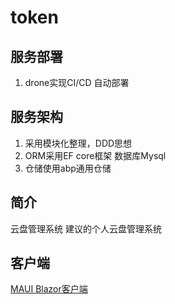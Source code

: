 # token

## 服务部署
1. drone实现CI/CD 自动部署

## 服务架构
1. 采用模块化整理，DDD思想
2. ORM采用EF core框架 数据库Mysql
3. 仓储使用abp通用仓储

## 简介
云盘管理系统
建议的个人云盘管理系统

## 客户端
[MAUI Blazor客户端](https://github.com/239573049/cloud-storage-client)

